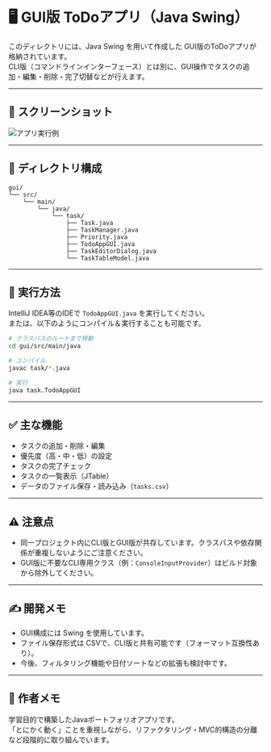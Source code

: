 # 🖥️ GUI版 ToDoアプリ（Java Swing）

このディレクトリには、Java Swing を用いて作成した GUI版のToDoアプリが格納されています。  
CLI版（コマンドラインインターフェース）とは別に、GUI操作でタスクの追加・編集・削除・完了切替などが行えます。

---

## 📸 スクリーンショット
![アプリ実行例](gui/screenshot.png)

---



## 📁 ディレクトリ構成

```
gui/
└── src/
    └── main/
        └── java/
            └── task/
                ├── Task.java
                ├── TaskManager.java
                ├── Priority.java
                ├── TodoAppGUI.java
                ├── TaskEditorDialog.java
                └── TaskTableModel.java
```

---

## 🚀 実行方法

IntelliJ IDEA等のIDEで `TodoAppGUI.java` を実行してください。  
または、以下のようにコンパイル＆実行することも可能です。

```bash
# クラスパスのルートまで移動
cd gui/src/main/java

# コンパイル
javac task/*.java

# 実行
java task.TodoAppGUI
```

---

## ✅ 主な機能

- タスクの追加・削除・編集
- 優先度（高・中・低）の設定
- タスクの完了チェック
- タスクの一覧表示（JTable）
- データのファイル保存・読み込み（`tasks.csv`）

---

## ⚠️ 注意点

- 同一プロジェクト内にCLI版とGUI版が共存しています。クラスパスや依存関係が重複しないようにご注意ください。
- GUI版に不要なCLI専用クラス（例：`ConsoleInputProvider`）はビルド対象から除外してください。

---

## ✍️ 開発メモ

- GUI構成には Swing を使用しています。
- ファイル保存形式は CSVで、CLI版と共有可能です（フォーマット互換性あり）。
- 今後、フィルタリング機能や日付ソートなどの拡張も検討中です。

---

## 📌 作者メモ

学習目的で構築したJavaポートフォリオアプリです。  
「とにかく動く」ことを重視しながら、リファクタリング・MVC的構造の分離など段階的に取り組んでいます。

